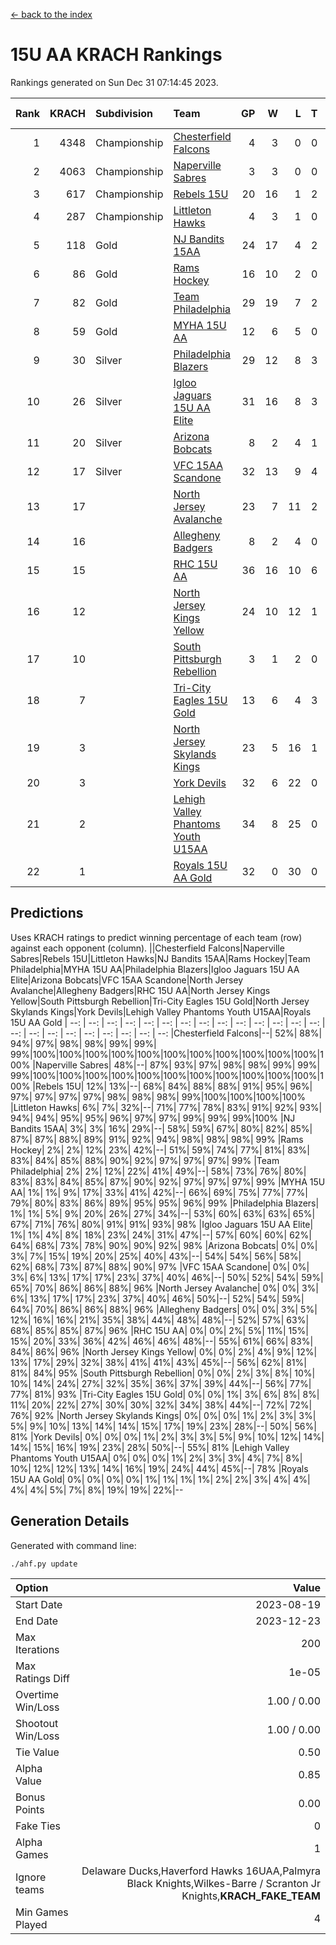 [<- back to the index](readme.md)
# 15U AA KRACH Rankings
Rankings generated on Sun Dec 31 07:14:45 2023.

Rank|KRACH|Subdivision|Team|GP|W|L|T|OTW|OTL|SoS|Exp Wins|Win Diff
---:|---:|:---|:---|---:|---:|---:|---:|---:|---:|---:|---:|---:
1|4348|Championship|[Chesterfield Falcons](https://gamesheetstats.com/seasons/3659/teams/143334/schedule)|4|3|0|0|1|0|148|4.8|-0.0
2|4063|Championship|[Naperville Sabres](https://gamesheetstats.com/seasons/3659/teams/143335/schedule)|3|3|0|0|0|0|174|3.8|-0.0
3|617|Championship|[Rebels 15U](https://gamesheetstats.com/seasons/3659/teams/140654/schedule)|20|16|1|2|0|1|451|17.8|-0.0
4|287|Championship|[Littleton Hawks](https://gamesheetstats.com/seasons/3659/teams/177078/schedule)|4|3|1|0|0|0|156|3.8|-0.0
5|118|Gold|[NJ Bandits 15AA](https://gamesheetstats.com/seasons/3659/teams/140648/schedule)|24|17|4|2|0|1|99|18.9|0.0
6|86|Gold|[Rams Hockey](https://gamesheetstats.com/seasons/3659/teams/140653/schedule)|16|10|2|0|2|2|282|12.9|0.0
7|82|Gold|[Team Philadelphia](https://gamesheetstats.com/seasons/3659/teams/140657/schedule)|29|19|7|2|1|0|95|21.9|0.0
8|59|Gold|[MYHA 15U AA](https://gamesheetstats.com/seasons/3659/teams/140647/schedule)|12|6|5|0|1|0|402|7.9|0.0
9|30|Silver|[Philadelphia Blazers](https://gamesheetstats.com/seasons/3659/teams/140652/schedule)|29|12|8|3|5|1|28|19.4|0.0
10|26|Silver|[Igloo Jaguars 15U AA Elite](https://gamesheetstats.com/seasons/3659/teams/140645/schedule)|31|16|8|3|2|2|26|20.4|0.0
11|20|Silver|[Arizona Bobcats](https://gamesheetstats.com/seasons/3659/teams/143338/schedule)|8|2|4|1|0|1|133|3.4|0.0
12|17|Silver|[VFC 15AA Scandone](https://gamesheetstats.com/seasons/3659/teams/140659/schedule)|32|13|9|4|2|4|175|17.9|0.0
13|17||[North Jersey Avalanche](https://gamesheetstats.com/seasons/3659/teams/140649/schedule)|23|7|11|2|2|1|231|10.9|0.0
14|16||[Allegheny Badgers](https://gamesheetstats.com/seasons/3659/teams/143336/schedule)|8|2|4|0|1|1|565|3.9|0.0
15|15||[RHC 15U AA](https://gamesheetstats.com/seasons/3659/teams/140655/schedule)|36|16|10|6|0|4|31|19.9|0.0
16|12||[North Jersey Kings Yellow](https://gamesheetstats.com/seasons/3659/teams/140650/schedule)|24|10|12|1|1|0|52|12.4|0.0
17|10||[South Pittsburgh Rebellion](https://gamesheetstats.com/seasons/3659/teams/144442/schedule)|3|1|2|0|0|0|163|1.9|0.0
18|7||[Tri-City Eagles 15U Gold](https://gamesheetstats.com/seasons/3659/teams/140658/schedule)|13|6|4|3|0|0|9|8.4|0.0
19|3||[North Jersey Skylands Kings](https://gamesheetstats.com/seasons/3659/teams/140651/schedule)|23|5|16|1|0|1|98|6.4|0.0
20|3||[York Devils](https://gamesheetstats.com/seasons/3659/teams/140660/schedule)|32|6|22|0|2|2|43|8.9|0.0
21|2||[Lehigh Valley Phantoms Youth U15AA](https://gamesheetstats.com/seasons/3659/teams/140646/schedule)|34|8|25|0|0|1|21|8.9|0.0
22|1||[Royals 15U AA Gold](https://gamesheetstats.com/seasons/3659/teams/140656/schedule)|32|0|30|0|2|0|26|2.9|0.0

## Predictions
Uses KRACH ratings to predict winning percentage of each team (row) against each opponent (column).
||Chesterfield Falcons|Naperville Sabres|Rebels 15U|Littleton Hawks|NJ Bandits 15AA|Rams Hockey|Team Philadelphia|MYHA 15U AA|Philadelphia Blazers|Igloo Jaguars 15U AA Elite|Arizona Bobcats|VFC 15AA Scandone|North Jersey Avalanche|Allegheny Badgers|RHC 15U AA|North Jersey Kings Yellow|South Pittsburgh Rebellion|Tri-City Eagles 15U Gold|North Jersey Skylands Kings|York Devils|Lehigh Valley Phantoms Youth U15AA|Royals 15U AA Gold
| --: | --: | --: | --: | --: | --: | --: | --: | --: | --: | --: | --: | --: | --: | --: | --: | --: | --: | --: | --: | --: | --: | --: 
|Chesterfield Falcons|--| 52%| 88%| 94%| 97%| 98%| 98%| 99%| 99%| 99%|100%|100%|100%|100%|100%|100%|100%|100%|100%|100%|100%|100%
|Naperville Sabres| 48%|--| 87%| 93%| 97%| 98%| 98%| 99%| 99%| 99%|100%|100%|100%|100%|100%|100%|100%|100%|100%|100%|100%|100%
|Rebels 15U| 12%| 13%|--| 68%| 84%| 88%| 88%| 91%| 95%| 96%| 97%| 97%| 97%| 97%| 98%| 98%| 98%| 99%|100%|100%|100%|100%
|Littleton Hawks|  6%|  7%| 32%|--| 71%| 77%| 78%| 83%| 91%| 92%| 93%| 94%| 94%| 95%| 95%| 96%| 97%| 97%| 99%| 99%| 99%|100%
|NJ Bandits 15AA|  3%|  3%| 16%| 29%|--| 58%| 59%| 67%| 80%| 82%| 85%| 87%| 87%| 88%| 89%| 91%| 92%| 94%| 98%| 98%| 98%| 99%
|Rams Hockey|  2%|  2%| 12%| 23%| 42%|--| 51%| 59%| 74%| 77%| 81%| 83%| 83%| 84%| 85%| 88%| 90%| 92%| 97%| 97%| 97%| 99%
|Team Philadelphia|  2%|  2%| 12%| 22%| 41%| 49%|--| 58%| 73%| 76%| 80%| 83%| 83%| 84%| 85%| 87%| 90%| 92%| 97%| 97%| 97%| 99%
|MYHA 15U AA|  1%|  1%|  9%| 17%| 33%| 41%| 42%|--| 66%| 69%| 75%| 77%| 77%| 79%| 80%| 83%| 86%| 89%| 95%| 95%| 96%| 99%
|Philadelphia Blazers|  1%|  1%|  5%|  9%| 20%| 26%| 27%| 34%|--| 53%| 60%| 63%| 63%| 65%| 67%| 71%| 76%| 80%| 91%| 91%| 93%| 98%
|Igloo Jaguars 15U AA Elite|  1%|  1%|  4%|  8%| 18%| 23%| 24%| 31%| 47%|--| 57%| 60%| 60%| 62%| 64%| 68%| 73%| 78%| 90%| 90%| 92%| 98%
|Arizona Bobcats|  0%|  0%|  3%|  7%| 15%| 19%| 20%| 25%| 40%| 43%|--| 54%| 54%| 56%| 58%| 62%| 68%| 73%| 87%| 88%| 90%| 97%
|VFC 15AA Scandone|  0%|  0%|  3%|  6%| 13%| 17%| 17%| 23%| 37%| 40%| 46%|--| 50%| 52%| 54%| 59%| 65%| 70%| 86%| 86%| 88%| 96%
|North Jersey Avalanche|  0%|  0%|  3%|  6%| 13%| 17%| 17%| 23%| 37%| 40%| 46%| 50%|--| 52%| 54%| 59%| 64%| 70%| 86%| 86%| 88%| 96%
|Allegheny Badgers|  0%|  0%|  3%|  5%| 12%| 16%| 16%| 21%| 35%| 38%| 44%| 48%| 48%|--| 52%| 57%| 63%| 68%| 85%| 85%| 87%| 96%
|RHC 15U AA|  0%|  0%|  2%|  5%| 11%| 15%| 15%| 20%| 33%| 36%| 42%| 46%| 46%| 48%|--| 55%| 61%| 66%| 83%| 84%| 86%| 96%
|North Jersey Kings Yellow|  0%|  0%|  2%|  4%|  9%| 12%| 13%| 17%| 29%| 32%| 38%| 41%| 41%| 43%| 45%|--| 56%| 62%| 81%| 81%| 84%| 95%
|South Pittsburgh Rebellion|  0%|  0%|  2%|  3%|  8%| 10%| 10%| 14%| 24%| 27%| 32%| 35%| 36%| 37%| 39%| 44%|--| 56%| 77%| 77%| 81%| 93%
|Tri-City Eagles 15U Gold|  0%|  0%|  1%|  3%|  6%|  8%|  8%| 11%| 20%| 22%| 27%| 30%| 30%| 32%| 34%| 38%| 44%|--| 72%| 72%| 76%| 92%
|North Jersey Skylands Kings|  0%|  0%|  0%|  1%|  2%|  3%|  3%|  5%|  9%| 10%| 13%| 14%| 14%| 15%| 17%| 19%| 23%| 28%|--| 50%| 56%| 81%
|York Devils|  0%|  0%|  0%|  1%|  2%|  3%|  3%|  5%|  9%| 10%| 12%| 14%| 14%| 15%| 16%| 19%| 23%| 28%| 50%|--| 55%| 81%
|Lehigh Valley Phantoms Youth U15AA|  0%|  0%|  0%|  1%|  2%|  3%|  3%|  4%|  7%|  8%| 10%| 12%| 12%| 13%| 14%| 16%| 19%| 24%| 44%| 45%|--| 78%
|Royals 15U AA Gold|  0%|  0%|  0%|  0%|  1%|  1%|  1%|  1%|  2%|  2%|  3%|  4%|  4%|  4%|  4%|  5%|  7%|  8%| 19%| 19%| 22%|--

## Generation Details

Generated with command line:
```
./ahf.py update
```

| Option | Value |
| :----- | ----: |
| Start Date | 2023-08-19 |
| End Date | 2023-12-23 |
| Max Iterations | 200 |
| Max Ratings Diff | 1e-05 |
| Overtime Win/Loss | 1.00 / 0.00 |
| Shootout Win/Loss | 1.00 / 0.00 |
| Tie Value | 0.50 |
| Alpha Value | 0.85 |
| Bonus Points | 0.00 |
| Fake Ties | 0 |
| Alpha Games | 1 |
| Ignore teams | Delaware Ducks,Haverford Hawks 16UAA,Palmyra Black Knights,Wilkes-Barre / Scranton Jr Knights,__KRACH_FAKE_TEAM__ |
| Min Games Played | 4 |

